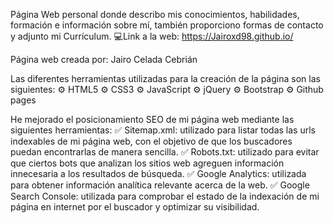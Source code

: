 Página Web personal donde describo mis conocimientos, habilidades, formación e información sobre mí, también proporciono formas de contacto y adjunto mi Currículum.
💻Link a la web: https://Jairoxd98.github.io/

Página web creada por: Jairo Celada Cebrián 

Las diferentes herramientas utilizadas para la creación de la página son las siguientes:
⚙️ HTML5
⚙️ CSS3
⚙️ JavaScript
⚙️ jQuery
⚙️ Bootstrap
⚙️ Github pages

He mejorado el posicionamiento SEO de mi página web mediante las siguientes herramientas:
✅ Sitemap.xml: utilizado para listar todas las urls indexables de mi página web, con el objetivo de que los buscadores puedan encontrarlas de manera sencilla.
✅ Robots.txt: utilizado para evitar que ciertos bots que analizan los sitios web agreguen información innecesaria a los resultados de búsqueda.
✅ Google Analytics: utilizada para obtener información analítica relevante acerca de la web.
✅ Google Search Console: utilizada para comprobar el estado de la indexación de mi página en internet por el buscador y optimizar su visibilidad.
